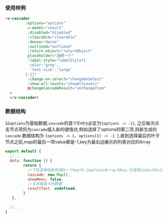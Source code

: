 
### 使用样例
```html
<v-cascader
         :options="options"
          v-model="result"
          :disabled="disabled"
          :clearable="clearable"
          :dense="dense"
          :outlined="outlined"
          :return-object="returnObject"
          placeholder="选择一个"
          :label-style="labelStyle?{
           color:'grey',
           'font-size':'large'
         }:{}"
          :change-on-select="changeOnSelect"
          :show-all-levels="showAllLevels"
          @changeCascadeResult="onChangeItem"
  >
  </v-cascader>
```

### 数据结构
以`options`为基础数据,`cascade`的首个Entry必定为`{options -> -1}`,
之后每次点击节点项将为`cascade`插入新的键值对,例如选择了options的第二项,则新生成的`cascade`
数据结构为 `{options -> 1, options[1] -> -1 }`,直到选择最后的叶子节点之前,map的最后一项value都是-1,key为最右边展示的列表对应的Array
```js
export default {
  //...
  data: function () {
        return {
          //下拉菜单结构存储在一个map中,以optionsArray为Key,已选项index为Value
          cascade: new Map(),
          showMenu: false,
          //文本框显示的数据
          resultText: undefined,
        }
   }, 
  
  //...
}
```

